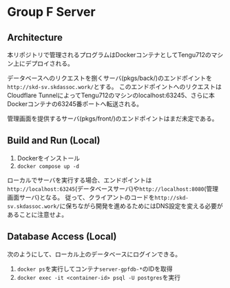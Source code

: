 # Group F Server

## Architecture

本リポジトリで管理されるプログラムはDockerコンテナとしてTengu712のマシン上にデプロイされる。

データベースへのリクエストを捌くサーバ(pkgs/back/)のエンドポイントを`http://skd-sv.skdassoc.work/`とする。
このエンドポイントへのリクエストはCloudflare TunnelによってTengu712のマシンのlocalhost:63245、さらに本Dockerコンテナの63245番ポートへ転送される。

管理画面を提供するサーバ(pkgs/front/)のエンドポイントはまだ未定である。

## Build and Run (Local)

1. Dockerをインストール
2. `docker compose up -d`

ローカルでサーバを実行する場合、エンドポイントは`http://localhost:63245`(データベースサーバ)や`http://localhost:8080`(管理画面サーバ)となる。
従って、クライアントのコードを`http://skd-sv.skdassoc.work/`に保ちながら開発を進めるためにはDNS設定を変える必要があることに注意せよ。

## Database Access (Local)

次のようにして、ローカル上のデータベースにログインできる。

1. `docker ps`を実行してコンテナ`server-gpfdb-*`のIDを取得
2. `docker exec -it <container-id> psql -U postgres`を実行

